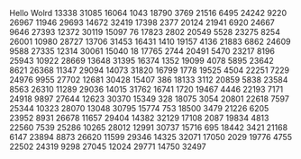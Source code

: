 Hello Wolrd
13338
31085
16064
1043
18790
3769
21516
6495
24242
9220
26967
11946
29693
14672
32419
17398
2377
20124
21941
6920
24667
9646
27393
12372
30119
15097
76
17823
2802
20549
5528
23275
8254
26001
10980
28727
13706
31453
16431
1410
19157
4136
21883
6862
24609
9588
27335
12314
30061
15040
18
17765
2744
20491
5470
23217
8196
25943
10922
28669
13648
31395
16374
1352
19099
4078
5895
23642
8621
26368
11347
29094
14073
31820
16799
1778
19525
4504
22251
7229
24976
9955
27702
12681
30428
15407
386
18133
3112
20859
5838
23584
8563
26310
11289
29036
14015
31762
16741
1720
19467
4446
22193
7171
24918
9897
27644
12623
30370
15349
328
18075
3054
20801
22618
7597
25344
10323
28070
13048
30795
15774
753
18500
3479
21226
6205
23952
8931
26678
11657
29404
14382
32129
17108
2087
19834
4813
22560
7539
25286
10265
28012
12991
30737
15716
695
18442
3421
21168
6147
23894
8873
26620
11599
29346
14325
32071
17050
2029
19776
4755
22502
24319
9298
27045
12024
29771
14750
32497

